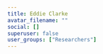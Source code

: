 ```yaml
---
title: Eddie Clarke
avatar_filename: ""
social: []
superuser: false
user_groups: ["Researchers"]
---
```

